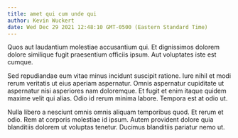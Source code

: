 ```yaml
---
title: amet qui cum unde qui
author: Kevin Wuckert
date: Wed Dec 29 2021 12:48:10 GMT-0500 (Eastern Standard Time)
---
```

Quos aut laudantium molestiae accusantium qui. Et dignissimos dolorem dolore similique fugit praesentium officiis ipsum. Aut voluptates iste est cumque.

 Sed repudiandae eum vitae minus incidunt suscipit ratione. Iure nihil et modi rerum veritatis ut eius aperiam aspernatur. Omnis aspernatur cupiditate ut aspernatur nisi asperiores nam doloremque. Et fugit et enim itaque quidem maxime velit qui alias. Odio id rerum minima labore. Tempora est at odio ut.

 Nulla libero a nesciunt omnis omnis aliquam temporibus quod. Et rerum et odio. Rem at corporis molestiae id ipsum. Autem provident dolore quia blanditiis dolorem ut voluptas tenetur. Ducimus blanditiis pariatur nemo ut.